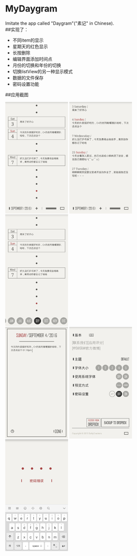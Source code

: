# MyDaygram
Imitate the app called "Daygram"("素记" in Chinese).<br>
##实现了：
* 不同item的显示<br>
* 星期天的红色显示<br>
* 长按删除<br>
* 编辑界面添加时间点<br>
* 月份的切换和年份的切换<br>
* 切换listView的另一种显示模式<br>
* 数据的文件保存<br>
* 密码设置功能<br>

##应用截图

<img src="screenshots/1.png" width="200" height="356" alt="显示界面" />
<img src="screenshots/2.png" width="200" height="356" alt="切换显示方式" />
<img src="screenshots/3.png" width="200" height="356" alt="切换时间" /><br/>
<img src="screenshots/4.png" width="200" height="356" alt="编辑日记" />
<img src="screenshots/5.png" width="200" height="356" alt="设置界面" />
<img src="screenshots/6.png" width="200" height="356" alt="密码界面" /><br/>
